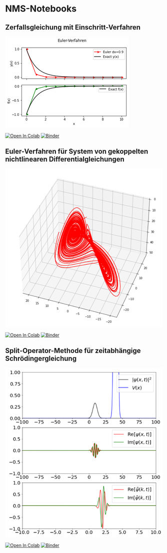 # NMS-Notebooks

## Zerfallsgleichung mit Einschritt-Verfahren

![Zerfallsgleichung mit Euler-Verfahren](./images/Zerfallsgleichung_Euler.png)

[![Open In Colab](https://colab.research.google.com/assets/colab-badge.svg)](https://colab.research.google.com/github/andreasgrueneis/NMS-Notebooks/blob/main/notebooks/Euler_Heun_RK4_demo.ipynb)
[![Binder](https://mybinder.org/badge_logo.svg)](https://mybinder.org/v2/gh/andreasgrueneis/NMS-Notebooks/HEAD?labpath=notebooks%2FEuler_Heun_RK4_demo.ipynb)


## Euler-Verfahren für System von gekoppelten nichtlinearen Differentialgleichungen

![Nichtlineares System mit Euler-Verfahren](./images/Nonlinear_Euler.png)

[![Open In Colab](https://colab.research.google.com/assets/colab-badge.svg)](https://colab.research.google.com/github/andreasgrueneis/NMS-Notebooks/blob/main/notebooks/Euler_coupled_system.ipynb)
[![Binder](https://mybinder.org/badge_logo.svg)](https://mybinder.org/v2/gh/andreasgrueneis/NMS-Notebooks/HEAD?labpath=notebooks%2FEuler_coupled_system.ipynb)



## Split-Operator-Methode für zeitabhängige Schrödingergleichung

![Dynamik eines Gaußschen Wellenpakets mit Barriere](./images/TD-SG-BARRIERE.png)

[![Open In Colab](https://colab.research.google.com/assets/colab-badge.svg)](https://colab.research.google.com/github/andreasgrueneis/NMS-Notebooks/blob/main/notebooks/TD-Schroedinger-Barriere.ipynb)
[![Binder](https://mybinder.org/badge_logo.svg)](https://mybinder.org/v2/gh/andreasgrueneis/NMS-Notebooks/HEAD?labpath=notebooks%2FTD-Schroedinger-Barriere.ipynb)


